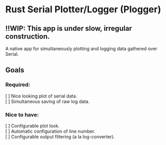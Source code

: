 # Rust Serial Plotter/Logger (Plogger)

## !!WIP: This app is under slow, irregular construction.

A native app for simultaneously plotting and logging data gathered over Serial.

## Goals
### Required:
[ ] Nice looking plot of serial data.  
[ ] Simultaneous saving of raw log data.  

### Nice to have:
[ ] Configurable plot look.  
[ ] Automatic configuration of line number.  
[ ] Configurable output filtering (a la log-converter).